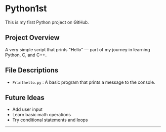 # Python1st

This is my first Python project on GitHub.

## Project Overview
A very simple script that prints "Hello" — part of my journey in learning Python, C, and C++.

## File Descriptions
- `Printhello.py` : A basic program that prints a message to the console.

## Future Ideas
- Add user input
- Learn basic math operations
- Try conditional statements and loops

---
